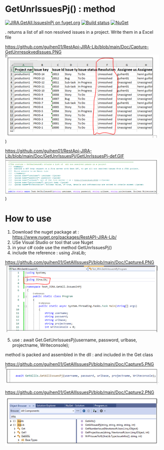 # GetUnrIssuesPj() : method

 
 [![JIRA.GetAll.IssuesInPj on fuget.org](https://www.fuget.org/packages/JIRA.GetAll.IssuesInPj/badge.svg)](https://www.fuget.org/packages/JIRA.GetAll.IssuesInPj)
[![Build status](https://ci.appveyor.com/api/projects/status/t25pekb23qqorbym?svg=true)](https://ci.appveyor.com/project/guihen01/getallissuespj)
[![NuGet](https://img.shields.io/nuget/v/JIRA.GetAll.IssuesInPj.svg)](https://www.nuget.org/packages/JIRA.GetAll.IssuesInPj/)

. returns a list of all non resolved issues in a project. Write them in a Excel file


https://github.com/guihen01/RestApi-JIRA-Lib/blob/main/Doc/Capture-GetUnrresokvedIssues.PNG
![alt text]( https://github.com/guihen01/RestApi-JIRA-Lib/blob/main/Doc/Capture-GetUnrresokvedIssues.PNG "Logo Title Text 1"))

https://github.com/guihen01/RestApi-JIRA-Lib/blob/main/Doc/GetUnrIssuesPj/GetUnrIssuesPj-def.GIF
![alt text](https://github.com/guihen01/RestApi-JIRA-Lib/blob/main/Doc/GetUnrIssuesPj/GetUnrIssuesPj-def.GIF  "Logo Title Text 1"))

# How to use

1. Download the nuget package at : https://www.nuget.org/packages/RestAPI-JIRA-Lib/
2. USe Visual Studio or tool that use Nuget 
3. in your c# code use the method GetUnrIssuesPj()
4. include the reference :   using JiraLib;

https://github.com/guihen01/GetAllIssuesPj/blob/main/Doc/Capture4.PNG
![alt text]( https://github.com/guihen01/GetAllIssuesPj/blob/main/Doc/Capture4.PNG "Logo Title Text 1")

5. use : await Get.GetUnrIssuesPj(username, password, urlbase, projectname, Writeconsole);

method is packed and assembled in the dll : and included in the Get class

https://github.com/guihen01/GetAllIssuesPj/blob/main/Doc/Capture5.PNG
![alt text]( https://github.com/guihen01/GetAllIssuesPj/blob/main/Doc/Capture5.PNG "Logo Title Text 1")

https://github.com/guihen01/GetAllIssuesPj/blob/main/Doc/Capture2.PNG
 ![alt text](https://github.com/guihen01/GetAllIssuesPj/blob/main/Doc/Capture2.PNG  "Logo Title Text 1")
